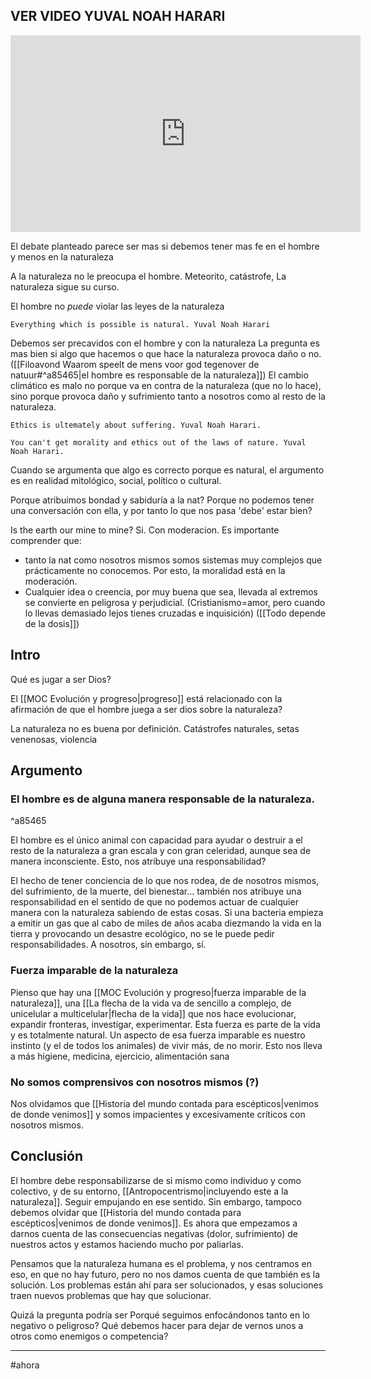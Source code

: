 ## VER VIDEO YUVAL NOAH HARARI

<iframe width="560" height="315" src="https://www.youtube.com/embed/3jjRq-CW1dc" title="YouTube video player" frameborder="0" allow="accelerometer; autoplay; clipboard-write; encrypted-media; gyroscope; picture-in-picture" allowfullscreen></iframe>


El debate planteado parece ser mas si debemos tener mas fe en el hombre y menos en la naturaleza

A la naturaleza no le preocupa el hombre. Meteorito, catástrofe, La naturaleza sigue su curso.

El hombre no *puede* violar las leyes de la naturaleza 

	Everything which is possible is natural. Yuval Noah Harari

Debemos ser precavidos con el hombre y con la naturaleza La pregunta es mas bien si algo que hacemos o que hace la naturaleza provoca daño o no. ([[Filoavond Waarom speelt de mens voor god tegenover de natuur#^a85465|el hombre es responsable de la naturaleza]])
El cambio climático es malo no porque va en contra de la naturaleza (que no lo hace), sino porque provoca daño y sufrimiento tanto a nosotros como al resto de la naturaleza.

	Ethics is ultemately about suffering. Yuval Noah Harari.

	You can't get morality and ethics out of the laws of nature. Yuval Noah Harari.

Cuando se argumenta que algo es correcto porque es natural, el argumento es en realidad mitológico, social, político o cultural.

Porque atribuimos bondad y sabiduría a la nat? Porque no podemos tener una conversación con ella, y por tanto lo que nos pasa 'debe' estar bien?

Is the earth our mine to mine?
Si. Con moderacion. Es importante comprender que: 
- tanto la nat como nosotros mismos somos sistemas muy complejos que prácticamente no conocemos. Por esto, la moralidad está en la moderación.
- Cualquier idea o creencia, por muy buena que sea, llevada al extremos se convierte en peligrosa y perjudicial. (Cristianismo=amor, pero cuando lo llevas demasiado lejos tienes cruzadas e inquisición) ([[Todo depende de la dosis]])
## Intro

Qué es jugar a ser Dios?

El [[MOC Evolución y progreso|progreso]] está relacionado con la afirmación de que el hombre juega a ser dios sobre la naturaleza?

La naturaleza no es buena por definición. Catástrofes naturales, setas venenosas, violencia

## Argumento

### El hombre es de alguna manera responsable de la naturaleza.

^a85465

El hombre es el único animal con capacidad para ayudar o destruir a el resto de la naturaleza a gran escala y con gran celeridad, aunque sea de manera inconsciente. Esto, nos atribuye una responsabilidad?  

El hecho de tener conciencia de lo que nos rodea, de de nosotros mismos, del sufrimiento, de la muerte, del bienestar... también nos atribuye una responsabilidad en el sentido de que no podemos actuar de cualquier manera con la naturaleza sabiendo de estas cosas. Si una bacteria empieza a emitir un gas que al cabo de miles de años acaba diezmando la vida en la tierra y provocando un desastre ecológico, no se le puede pedir responsabilidades. A nosotros, sin embargo, sí.


### Fuerza imparable de la naturaleza

Pienso que hay una [[MOC Evolución y progreso|fuerza imparable de la naturaleza]], una [[La flecha de la vida va de sencillo a complejo, de unicelular a multicelular|flecha de la vida]] 
que nos hace evolucionar, expandir fronteras, investigar, experimentar. Esta fuerza es parte de la vida y es totalmente natural.
Un aspecto de esa fuerza imparable es nuestro instinto (y el de todos los animales) de vivir más, de no morir. Esto nos lleva a más higiene, medicina, ejercicio, alimentación sana

### No somos comprensivos con nosotros mismos (?)

Nos olvidamos que [[Historia del mundo contada para escépticos|venimos de donde venimos]] y somos impacientes y excesivamente críticos con nosotros mismos.


## Conclusión

El hombre debe responsabilizarse de si mismo como individuo y como colectivo, y de su entorno, [[Antropocentrismo|incluyendo este a la naturaleza]]. Seguir empujando en ese sentido.
Sin embargo, tampoco debemos olvidar que  [[Historia del mundo contada para escépticos|venimos de donde venimos]]. Es ahora que empezamos a darnos cuenta de las consecuencias negativas (dolor, sufrimiento) de nuestros actos y estamos haciendo mucho por paliarlas.

Pensamos que la naturaleza humana es el problema, y nos centramos en eso, en que no hay futuro, pero no nos damos cuenta de que también es la solución. Los problemas están ahí para ser solucionados, y esas soluciones traen nuevos problemas que hay que solucionar.

Quizá la pregunta podría ser Porqué seguimos enfocándonos tanto en lo negativo o peligroso? Qué debemos hacer para dejar de vernos unos a otros como enemigos o competencia?


---
#ahora

